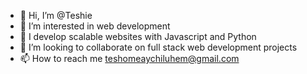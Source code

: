 - 👋 Hi, I’m @Teshie
- 👀 I’m interested in web development
- 🌱 I develop scalable websites with Javascript and Python
- 💞️ I’m looking to collaborate on full stack web development projects
- 📫 How to reach me teshomeaychiluhem@gmail.com

<!---
Teshie/Teshie is a ✨ special ✨ repository because its `README.md` (this file) appears on your GitHub profile.
You can click the Preview link to take a look at your changes.
--->
